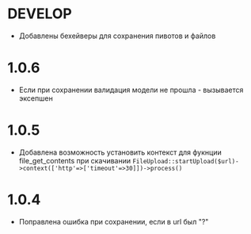 DEVELOP
==
* Добавлены бехейверы для сохранения пивотов и файлов

1.0.6
=====
* Если при сохранении валидация модели не прошла - вызывается эксепшен

1.0.5
=====
* Добавлена возможность установить контекст для фукнции file_get_contents при скачивании
`FileUpload::startUpload($url)->context(['http'=>['timeout'=>30]])->process()`

1.0.4
=====
* Поправлена ошибка при сохранении, если в url был "?"